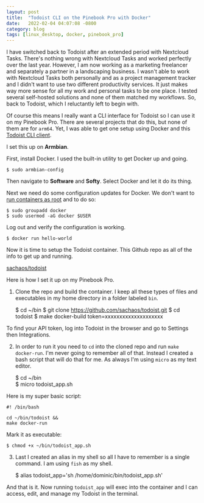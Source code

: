 ```yaml
---
layout: post
title:  "Todoist CLI on the Pinebook Pro with Docker"
date:   2022-02-04 04:07:08 -0800
category: blog
tags: [linux_desktop, docker, pinebook_pro]
---
```


I have switched back to Todoist after an extended period with Nextcloud Tasks. There's nothing wrong with Nextcloud Tasks and worked perfectly over the last year. However, I am now working as a marketing freelancer and separately a partner in a landscaping business. I wasn't able to work with Nextcloud Tasks both personally and as a project management tracker and I didn't want to use two different productivity services. It just makes way more sense for all my work and personal tasks to be one place. I tested several self-hosted solutions and none of them matched my workflows. So, back to Todoist, which I reluctantly left to begin with.

Of course this means I really want a CLI interface for Todoist so I can use it on my Pinebook Pro. There are several projects that do this, but none of them are for `arm64`. Yet, I was able to get one setup using Docker and this [Todoist CLI client](https://github.com/sachaos/todoist).

I set this up on **Armbian**.

First, install Docker. I used the built-in utility to get Docker up and going.

    $ sudo armbian-config

Then navigate to **Software** and **Softy**. Select Docker and let it do its thing.

Next we need do some configuration updates for Docker. We don't want to [run containers as root](https://docs.docker.com/engine/install/linux-postinstall/#manage-docker-as-a-non-root-user) and to do so:

    $ sudo groupadd docker  
    $ sudo usermod -aG docker $USER

Log out and verify the configuration is working.

    $ docker run hello-world

Now it is time to setup the Todoist container. This Github repo as all of the info to get up and running.

[sachaos/todoist](https://github.com/sachaos/todoist)

Here is how I set it up on my Pinebook Pro.

1.  Clone the repo and build the container. I keep all these types of files and executables in my home directory in a folder labeled `bin`.

    $ cd ~/bin
    $ git clone https://github.com/sachaos/todoist.git
    $ cd todoist
    $ make docker-build token=xxxxxxxxxxxxxxxxxxxx

To find your API token, log into Todoist in the browser and go to Settings then Integrations.

2.  In order to run it you need to `cd` into the cloned repo and run `make docker-run`. I'm never going to remember all of that. Instead I created a bash script that will do that for me. As always I'm using `micro` as my text editor.

    $ cd ~/bin  
    $ micro todoist_app.sh

Here is my super basic script:

    #! /bin/bash
    
    cd ~/bin/todoist &&
    make docker-run

Mark it as executable:

    $ chmod +x ~/bin/todoist_app.sh

3.  Last I created an alias in my shell so all I have to remember is a single command. I am using `fish` as my shell.

    $ alias todoist_app='sh /home/dominic/bin/todoist_app.sh'

And that is it. Now running `todoist_app` will exec into the container and I can access, edit, and manage my Todoist in the terminal.